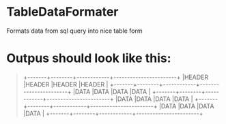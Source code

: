 # TableDataFormater
Formats data from sql query into nice table form
# Outpus should look like this:
> +-------+--------+------------+-----------------------+
> |HEADER |HEADER  |HEADER      |HEADER                 |
> +-------+--------+------------+-----------------------+
> |DATA   |DATA    |DATA        |DATA                   |
> +-------+--------+------------+-----------------------+
> |DATA   |DATA    |DATA        |DATA                   |
> +-------+--------+------------+-----------------------+
> |DATA   |DATA    |DATA        |DATA                   |
> +-------+--------+------------+-----------------------+

